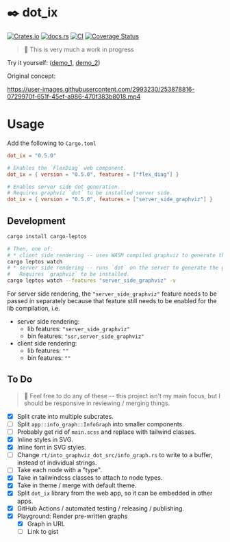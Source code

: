 # ✒️ dot_ix

[![Crates.io](https://img.shields.io/crates/v/dot_ix.svg)](https://crates.io/crates/dot_ix)
[![docs.rs](https://img.shields.io/docsrs/dot_ix)](https://docs.rs/dot_ix)
[![CI](https://github.com/azriel91/dot_ix/workflows/CI/badge.svg)](https://github.com/azriel91/dot_ix/actions/workflows/ci.yml)
[![Coverage Status](https://codecov.io/gh/azriel91/dot_ix/branch/main/graph/badge.svg)](https://codecov.io/gh/azriel91/dot_ix)

> 🚧 This is very much a work in progress

Try it yourself: ([demo_1][demo_1], [demo_2][demo_2])

Original concept:

https://user-images.githubusercontent.com/2993230/253878816-0729970f-651f-45ef-a986-470f383b8018.mp4


# Usage

Add the following to `Cargo.toml`

```toml
dot_ix = "0.5.0"

# Enables the `FlexDiag` web component.
dot_ix = { version = "0.5.0", features = ["flex_diag"] }

# Enables server side dot generation.
# Requires graphviz `dot` to be installed server side.
dot_ix = { version = "0.5.0", features = ["server_side_graphviz"] }
```


## Development

```bash
cargo install cargo-leptos

# Then, one of:
# * client side rendering -- uses WASM compiled graphviz to generate the graph.
cargo leptos watch
# * server side rendering -- runs `dot` on the server to generate the graph.
#   Requires `graphviz` to be installed.
cargo leptos watch --features "server_side_graphviz" -v
```

For server side rendering, the `"server_side_graphviz"` feature needs to be passed in separately because that feature still needs to be enabled for the lib compilation, i.e.

* server side rendering:
    - lib features: `"server_side_graphviz"`
    - bin features: `"ssr,server_side_graphviz"`
* client side rendering:
    - lib features: `""`
    - bin features: `""`


## To Do

> 🦜 Feel free to do any of these -- this project isn't my main focus, but I should be responsive in reviewing / merging things.

* [x] Split crate into multiple subcrates.
* [ ] Split `app::info_graph::InfoGraph` into smaller components.
* [ ] Probably get rid of `main.scss` and replace with tailwind classes.
* [x] Inline styles in SVG.
* [x] Inline font in SVG styles.
* [ ] Change `rt/into_graphviz_dot_src/info_graph.rs` to write to a buffer, instead of individual strings.
* [ ] Take each node with a "type".
* [x] Take in tailwindcss classes to attach to node types.
* [x] Take in theme / merge with default theme.
* [x] Split `dot_ix` library from the web app, so it can be embedded in other apps.
* [x] GitHub Actions / automated testing / releasing / publishing.
* [x] Playground: Render pre-written graphs
    - [x] Graph in URL
    - [ ] Link to gist

[demo_1]: https://azriel.im/dot_ix/
[demo_2]: http://127.0.0.1:7890/?src=BYSwpgTghhDGwE8BcAoABGqS0G8C%2B6aARtvobKQRgCaUopjUDmYAzqhlCWgNpQA0xALqEiFXkUGwRGWLV6xB1ESgB2Ae2pgA%2BqqgBbNh0zYAgqOwAhctgDCheQBF6AF2BhDxwxBbaA7iBu2kRQrGDYLhAArmCErC4IADZGhBgaWtpaAGZQUYku7KkYaGAAHpFYaLBREKzqEAC0AA7qIKoukGgQ6lGqWtQNiUxFGPowTG3apdgALEWMvtm5%2BYXFxWUV2NW19c2t7ZBFlThorMBQTTqw6on12EwQYGCqaFTFJCOn55fa17cQ2CIiRin3i3QA1joAtQ3NgAEygyLqSHaeJJcJoaihdzUT4baDYAB8DU%2BGB4ADJCU0oG4hEgoKoQGMOg0eGDkWAGlizuoslkwi4Gvp1AA3HQAZlY2kSbTAMG0bSybUCYBka2K2zqjRabQ6EFJXR6fUYg2Gay4xjWZwuVxudzQDyeqkREJ01oyGggY0S2AAbAAGf2fJWJRKo84e%2Bre7AAVkD9FgrHYaGJhAAApCEFloIZWKckZCudjefywILhWLcEV-QBSYondmF7nAEsC7D%2BgDcryKAEZA3WGwXOc3W2XZgAOLtvAhAA
